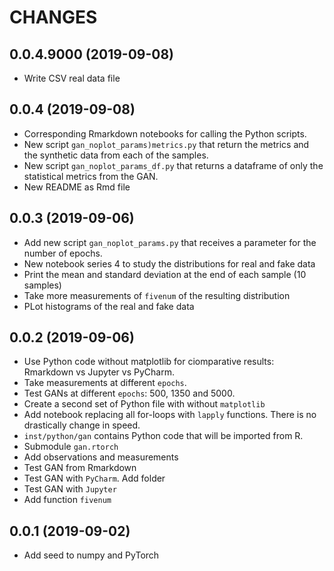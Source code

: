 # CHANGES

## 0.0.4.9000 (2019-09-08)
* Write CSV real data file

## 0.0.4 (2019-09-08)
* Corresponding Rmarkdown notebooks for calling the Python scripts.
* New script `gan_noplot_params)metrics.py` that return the metrics and the synthetic data from each of the samples.
* New script `gan_noplot_params_df.py` that returns a dataframe of only the statistical metrics from the GAN.
* New README as Rmd file


## 0.0.3 (2019-09-06)
* Add new script `gan_noplot_params.py` that receives a parameter for the number of epochs.
* New notebook series 4 to study the distributions for real and fake data
* Print the mean and standard deviation at the end of each sample (10 samples)
* Take more measurements of `fivenum` of the resulting distribution
* PLot histograms of the real and fake data

## 0.0.2 (2019-09-06)
* Use Python code without matplotlib for ciomparative results: Rmarkdown vs Jupyter vs PyCharm.
* Take measurements at different `epochs`.
* Test GANs at different `epochs`: 500, 1350 and 5000.
* Create a second set of Python file with without `matplotlib`
* Add notebook replacing all for-loops with `lapply` functions. There is no drastically change in speed.
* `inst/python/gan` contains Python code that will be imported from R.
* Submodule `gan.rtorch`
* Add observations and measurements
* Test GAN from Rmarkdown
* Test GAN with `PyCharm`. Add folder
* Test GAN with `Jupyter`
* Add function `fivenum`

## 0.0.1 (2019-09-02)
* Add seed to numpy and PyTorch
